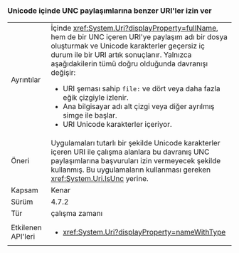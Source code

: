 ### <a name="allow-unicode-in-uris-that-resemble-unc-shares"></a>Unicode içinde UNC paylaşımlarına benzer URI'ler izin ver

|   |   |
|---|---|
|Ayrıntılar|İçinde <xref:System.Uri?displayProperty=fullName>, hem de bir UNC içeren URI'ye paylaşım adı bir dosya oluşturmak ve Unicode karakterler geçersiz iç durum ile bir URI artık sonuçlanır. Yalnızca aşağıdakilerin tümü doğru olduğunda davranışı değişir:<ul><li>URI şeması sahip <code>file:</code> ve dört veya daha fazla eğik çizgiyle izlenir.</li><li>Ana bilgisayar adı alt çizgi veya diğer ayrılmış simge ile başlar.</li><li>URI Unicode karakterler içeriyor.</li></ul>|
|Öneri|Uygulamaları tutarlı bir şekilde Unicode karakterler içeren URI ile çalışma alanlara bu davranış UNC paylaşımlarına başvuruları izin vermeyecek şekilde kullanmış. Bu uygulamaların kullanması gereken <xref:System.Uri.IsUnc> yerine.|
|Kapsam|Kenar|
|Sürüm|4.7.2|
|Tür|çalışma zamanı|
|Etkilenen API'leri|<ul><li><xref:System.Uri?displayProperty=nameWithType></li></ul>|

